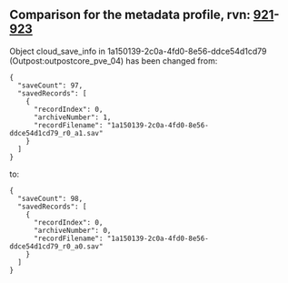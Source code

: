 ## Comparison for the metadata profile, rvn: [921](https://github.com/PRO100KatYT/FortniteProfileRevisions/tree/main/profiles/metadata/921%20metadata.json)-[923](https://github.com/PRO100KatYT/FortniteProfileRevisions/tree/main/profiles/metadata/923%20metadata.json)

Object cloud_save_info in 1a150139-2c0a-4fd0-8e56-ddce54d1cd79 (Outpost:outpostcore_pve_04) has been changed from:

```
{
  "saveCount": 97,
  "savedRecords": [
    {
      "recordIndex": 0,
      "archiveNumber": 1,
      "recordFilename": "1a150139-2c0a-4fd0-8e56-ddce54d1cd79_r0_a1.sav"
    }
  ]
}
```

to:

```
{
  "saveCount": 98,
  "savedRecords": [
    {
      "recordIndex": 0,
      "archiveNumber": 0,
      "recordFilename": "1a150139-2c0a-4fd0-8e56-ddce54d1cd79_r0_a0.sav"
    }
  ]
}
```

<br><br>
